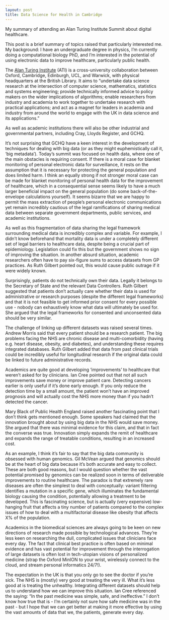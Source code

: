 ```yaml
---
layout: post
title: Data Science for Health in Cambridge
---
```


My summary of attending an Alan Turing Institute Summit about digital healthcare. 

This post is a brief summary of topics raised that particularly interested me. My background: I have an undergraduate degree in physics, I’m currently doing a computational biology PhD, and I’m interested in the potential of using electronic data to improve healthcare, particularly public health.

The <a href="https://turing.ac.uk/" target="_blank">Alan Turing Institute</a> (ATI) is a cross-university collaboration between Oxford, Cambridge, Edinburgh, UCL, and Warwick, with physical headquarters at the British Library. It aims to “undertake data science research at the intersection of computer science, mathematics, statistics and systems engineering; provide technically informed advice to policy makers on the wider implications of algorithms; enable researchers from industry and academia to work together to undertake research with practical applications; and act as a magnet for leaders in academia and industry from around the world to engage with the UK in data science and its applications.”

As well as academic institutions there will also be other industrial and governmental partners, including Cray, Lloyds Register, and GCHQ.

It’s not surprising that GCHQ have a keen interest in the development of techniques for dealing with big data (or as they might euphemistically call it, ‘big metadata’). Today’s summit was focused on health data, where one of the main obstacles is requiring consent. If there is a moral case for blanket monitoring of personal electronic data for surveillance, it rests on the assumption that it is necessary for protecting the general population and does limited harm. I think an equally strong if not stronger moral case can be made for blanket monitoring of personal health data for the improvement of healthcare, which in a consequential sense seems likely to have a much larger beneficial impact on the general population (do some back-of-the-envelope calculations yourself). It seems bizarre that we are happy to permit the mass extraction of people’s personal electronic communications yet remain incredibly cautious of the legal ramifications of sharing medical data between separate government departments, public services, and academic institutions.

As well as this fragmentation of data sharing the legal framework surrounding medical data is incredibly complex and variable. For example, I didn’t know beforehand that mortality data is under a completely different set of legal barriers to healthcare data, despite being a crucial part of epidemiology. Legislation could fix this but the government shows no sign of improving the situation. In another absurd situation, academic researchers often have to pay six-figure sums to access datasets from GP practices. As Ruth Gilbert pointed out, this would cause public outrage if it were widely known.

Surprisingly, patients do not technically own their data. Legally it belongs to the Secretary of State and the relevant Data Controllers. Ruth Gilbert suggested that patients don’t actually care whether their data is used for administrative or research purposes (despite the different legal frameworks) and that it is not feasible to get informed prior consent for every possible use - nobody can exhaustively know what data will ultimately be used for. She argued that the legal frameworks for consented and unconsented data should be very similar.

The challenge of linking up different datasets was raised several times. Andrew Morris said that every patient should be a research patient. The big problems facing the NHS are chronic disease and multi-comorbidity (having e.g. heart disease, obesity, and diabetes), and understanding these requires integrated databases. Ruth Gilbert added that data from past clinical trials could be incredibly useful for longitudinal research if the original data could be linked to future administrative records.

Academics are quite good at developing ‘improvements’ to healthcare that weren’t asked for by clinicians. Ian Cree pointed out that not all such improvements save money or improve patient care. Detecting cancers earlier is only useful if it’s done early enough. If you only reduce the detection time by a small amount, the patient won’t have an improved prognosis and will actually cost the NHS more money than if you hadn’t detected the cancer.

Mary Black of Public Health England raised another fascinating point that I don’t think gets mentioned enough. Some speakers had claimed that the innovation brought about by using big data in the NHS would save money. She argued that there was minimal evidence for this claim, and that in fact the converse was true. Innovation simply expands the remit of healthcare and expands the range of treatable conditions, resulting in an increased cost.

As an example, I think it’s fair to say that the big data community is obsessed with human genomics. Gil McVean argued that genomics should be at the heart of big data because it’s both accurate and easy to collect. These are both good reasons, but I would question whether the vast potential promised by genomics can be realized soon in terms of deliverable improvements to routine healthcare. The paradox is that extremely rare diseases are often the simplest to deal with conceptually: variant filtering identifies a mutation in a specific gene, which illuminates the fundamental biology causing the condition, potentially allowing a treatment to be developed. This is fascinating science, but is actually (very expensive) low-hanging fruit that affects a tiny number of patients compared to the complex issues of how to deal with a multifactorial disease like obesity that affects X% of the population.

Academics in the biomedical sciences are always going to be keen on new directions of research made possible by technological advances. They’re less keen on researching the dull, complicated issues that clinicians face every day. The fact that clinical best practice is often based on minimal evidence and has vast potential for improvement through the interrogation of large datasets is often lost in tech-utopian visions of personalized medicine (strap the Oxford MinION to your wrist, wirelessly connect to the cloud, and stream personal informatics 24/7!).

The expectation in the UK is that you only go to see the doctor if you’re sick. The NHS is (mostly) very good at treating the very ill. What it’s less good at is treating the unhealthy. Integrating different datasets should help us to understand how we can improve this situation. Ian Cree referenced the saying: “In the past medicine was simple, safe, and ineffective.” I don’t know how true that is - I’m certainly not sure how safe medicine was in the past - but I hope that we can get better at making it more effective by using the vast amounts of data that we, the patients, generate every day.

